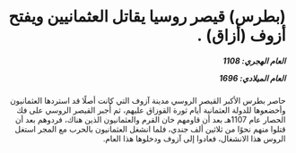 <h1 dir="rtl">(بطرس) قيصر روسيا يقاتل العثمانيين ويفتح أزوف (أزاق) .</h1>

<h5 dir="rtl">العام الهجري:  1108

العام الميلادي: 1696

</h5>

<p dir="rtl">حاصر بطرس الأكبر القيصر الروسي مدينة آزوف التي كانت أصلًا قد استردها العثمانيون وأخضعوها للدولة العثمانية أيام ثورة القوزاق عليهم، ثم أُجبر القيصر الروسي على فك الحصار عام 1107هـ بعد أن قاومهم خان القرم والعثمانيون الذين هناك، فردوهم بعد أن قتلوا منهم نحوًا من ثلاثين ألف جندي، فلما انشغل العثمانيون بالحرب مع المجر استغل الروس هذا الانشغال، فعادوا إلى آزوف ودخلوها هذا العام.</p></br>
